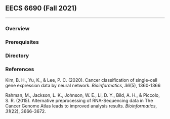 ## EECS 6690 (Fall 2021)

---

### Overview

### Prerequisites

### Directory

### References

Kim, B. H., Yu, K., & Lee, P. C. (2020). Cancer classification of single-cell gene expression data by neural network. *Bioinformatics*, *36*(5), 1360-1366

Rahman, M., Jackson, L. K., Johnson, W. E., Li, D. Y., Bild, A. H., & Piccolo, S. R. (2015). Alternative preprocessing of RNA-Sequencing data in The Cancer Genome Atlas leads to improved analysis results. *Bioinformatics*, *31*(22), 3666-3672.
